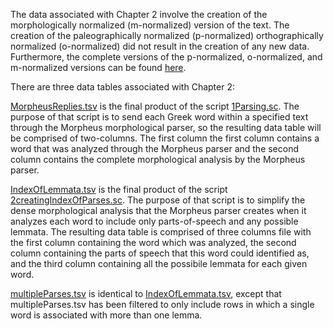 The data associated with Chapter 2 involve the creation of the morphologically normalized (m-normalized) version of the text. The creation of the paleographically normalized (p-normalized) orthographically normalized (o-normalized) did not result in the creation of any new data. Furthermore, the complete versions of the p-normalized, o-normalized, and m-normalized versions can be found [here](https://github.com/cjschu17/Thesis2016-2017/tree/master/Appendix/VersionsOfScholia).

There are three data tables associated with Chapter 2:

[MorpheusReplies.tsv](https://github.com/cjschu17/Thesis2016-2017/blob/master/Appendix/Chapter2/Data/morpheusReplies.tsv) is the final product of the script [1Parsing.sc](https://github.com/cjschu17/Thesis2016-2017/blob/master/Appendix/Chapter2/Scripts/creatingMNormalizedText/1Parsing.sc). The purpose of that script is to send each Greek word within a specified text through the Morpheus morphological parser, so the resulting data table will be comprised of two-columns. The first column the first column contains a word that was analyzed through the Morpheus parser and the second column contains the complete morphological analysis by the Morpheus parser.

[IndexOfLemmata.tsv](https://github.com/cjschu17/Thesis2016-2017/blob/master/Appendix/Chapter2/Data/indexOfLemmata.tsv) is the final product of the script [2creatingIndexOfParses.sc](https://github.com/cjschu17/Thesis2016-2017/blob/master/Appendix/Chapter2/Scripts/creatingMNormalizedText/2creatingIndexOfParses.sc). The purpose of that script is to simplify the dense morphological analysis that the Morpheus parser creates when it analyzes each word to include only parts-of-speech and any possible lemmata. The resulting data table is comprised of three columns file with the first column containing the word which was analyzed, the second column containing the parts of speech that this word could identified as, and the third column containing all the possibile lemmata for each given word. 

[multipleParses.tsv](https://github.com/cjschu17/Thesis2016-2017/blob/master/Appendix/Chapter2/Data/multipleParses.tsv) is identical to [IndexOfLemmata.tsv](https://github.com/cjschu17/Thesis2016-2017/blob/master/Appendix/Chapter2/Data/indexOfLemmata.tsv), except that multipleParses.tsv has been filtered to only include rows in which a single word is associated with more than one lemma.



